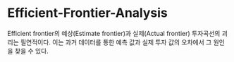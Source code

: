 # Efficient-Frontier-Analysis
Efficient frontier의 예상(Estimate frontier)과 실제(Actual frontier) 투자곡선의 괴리는 필연적이다. 이는 과거 데이터를 통한 예측 값과 실제 투자 값의 오차에서 그 원인을 찾을 수 있다.
